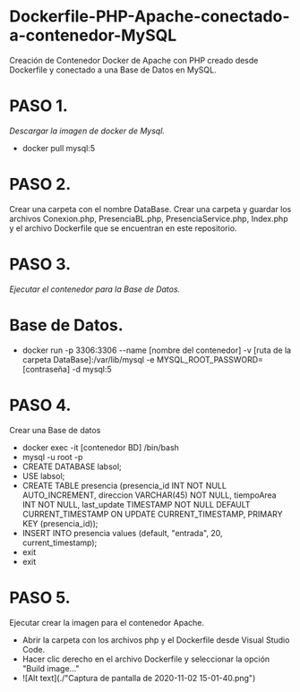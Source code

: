 # Dockerfile-PHP-Apache-conectado-a-contenedor-MySQL
Creación de Contenedor Docker de Apache con PHP creado desde Dockerfile y conectado a una Base de Datos en MySQL.
# PASO 1.
*Descargar la imagen de docker de Mysql.*
* docker pull mysql:5
# PASO 2.
Crear una carpeta con el nombre DataBase.
Crear una carpeta y guardar los archivos Conexion.php, PresenciaBL.php, PresenciaService.php, Index.php y el archivo Dockerfile que se encuentran en este repositorio.

# PASO 3.
*Ejecutar el contenedor para la Base de Datos.*
# Base de Datos.
* docker run -p 3306:3306 --name [nombre del contenedor] -v [ruta de la carpeta DataBase]:/var/lib/mysql -e MYSQL_ROOT_PASSWORD=[contraseña] -d mysql:5

# PASO 4.
Crear una Base de datos
* docker exec -it [contenedor BD] /bin/bash
* mysql -u root -p
* CREATE DATABASE labsol;
* USE labsol;
* CREATE TABLE presencia (presencia_id INT NOT NULL AUTO_INCREMENT, direccion VARCHAR(45) NOT NULL, tiempoArea INT NOT NULL, last_update TIMESTAMP NOT NULL DEFAULT CURRENT_TIMESTAMP ON UPDATE CURRENT_TIMESTAMP, PRIMARY KEY  (presencia_id));
* INSERT INTO presencia values (default, "entrada", 20, current_timestamp);
* exit
* exit

# PASO 5.
Ejecutar crear la imagen para el contenedor Apache.
* Abrir la carpeta con los archivos php y el Dockerfile desde Visual Studio Code.
* Hacer clic derecho en el archivo Dockerfile y seleccionar la opción "Build image..."
* ![Alt text](./"Captura de pantalla de 2020-11-02 15-01-40.png") 
